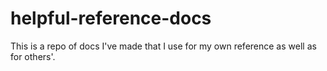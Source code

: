 # helpful-reference-docs
This is a repo of docs I've made that I use for my own reference as well as for others'.
